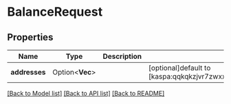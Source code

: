 # BalanceRequest

## Properties

| Name          | Type                    | Description | Notes                                                                                       |
| ------------- | ----------------------- | ----------- | ------------------------------------------------------------------------------------------- |
| **addresses** | Option<**Vec<String>**> |             | [optional]default to [kaspa:qqkqkzjvr7zwxxmjxjkmxxdwju9kjs6e9u82uh59z07vgaks6gg62v8707g73]] |

[[Back to Model list]](../README.md#documentation-for-models) [[Back to API list]](../README.md#documentation-for-api-endpoints) [[Back to README]](../README.md)
